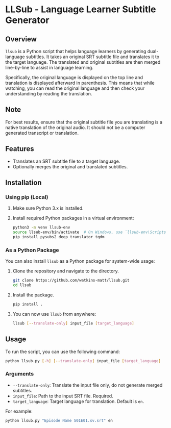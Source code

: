 # LLSub - Language Learner Subtitle Generator

## Overview

`llsub` is a Python script that helps language learners by generating dual-language subtitles. It takes an original SRT subtitle file and translates it to the target language. The translated and original subtitles are then merged line-by-line to assist in language learning.

Specifically, the original language is displayed on the top line and translation is displayed afterward in parenthesis. This means that while watching, you
can read the original language and then check your understanding by reading the translation.

## Note

For best results, ensure that the original subtitle file you are translating is a native
translation of the original audio. It should not be a computer generated transcript or translation.

## Features

- Translates an SRT subtitle file to a target language.
- Optionally merges the original and translated subtitles.

## Installation

### Using pip (Local)

1. Make sure Python 3.x is installed.
2. Install required Python packages in a virtual environment:

    ```bash
    python3 -m venv llsub-env
    source llsub-env/bin/activate  # On Windows, use `llsub-env\Scripts\activate`
    pip install pysubs2 deep_translator tqdm
    ```

### As a Python Package

You can also install `llsub` as a Python package for system-wide usage:

1. Clone the repository and navigate to the directory.

    ```bash
    git clone https://github.com/watkins-matt/llsub.git
    cd llsub
    ```

2. Install the package.

    ```bash
    pip install .
    ```

3. You can now use `llsub` from anywhere:

    ```bash
    llsub [--translate-only] input_file [target_language]
    ```

## Usage

To run the script, you can use the following command:

```bash
python llsub.py [-h] [--translate-only] input_file [target_language]
```

### Arguments

- `--translate-only`: Translate the input file only, do not generate merged subtitles.
- `input_file`: Path to the input SRT file. Required.
- `target_language`: Target language for translation. Default is `en`.

For example:

```bash
python llsub.py "Episode Name S01E01.sv.srt" en
```
